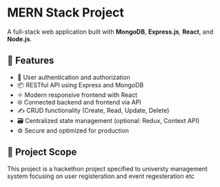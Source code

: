 # MERN Stack Project

A full-stack web application built with **MongoDB**, **Express.js**, **React**, and **Node.js**.

## 🌟 Features

- 🔐 User authentication and authorization
- 📦 RESTful API using Express and MongoDB
- ⚛️ Modern responsive frontend with React
- 🌐 Connected backend and frontend via API
- ✍️ CRUD functionality (Create, Read, Update, Delete)
- 🗃️ Centralized state management (optional: Redux, Context API)
- ⚙️ Secure and optimized for production

## 📁 Project Scope
This project is a hackethon project specified to universty management system focusing on user registeration and event regesteration etc

